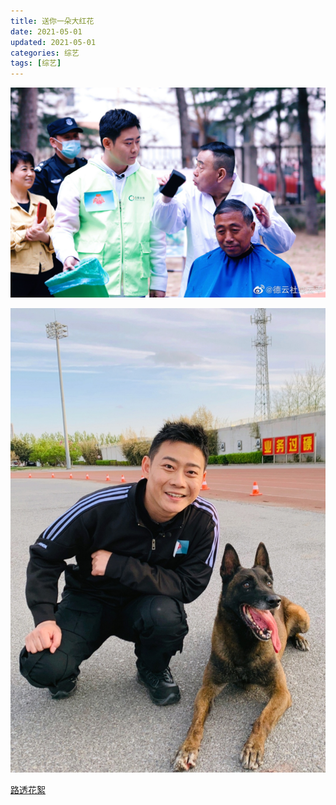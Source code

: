 ```yaml
---
title: 送你一朵大红花
date: 2021-05-01
updated: 2021-05-01
categories: 综艺
tags: [综艺]
---
```


![](https://raw.githubusercontent.com/rhenginium/image/main/20210401181210.png )

![](https://raw.githubusercontent.com/rhenginium/image/main/img-16182683571964168761169c1ca086b51ab6f4d144e85.jpg)

[路透花絮](https://weibo.com/tv/show/1034:4623344121872483?from=old_pc_videoshow)